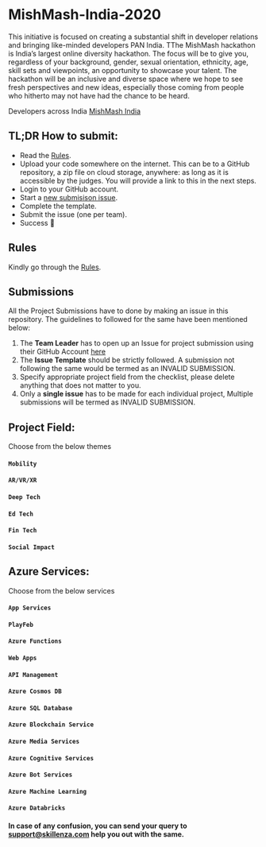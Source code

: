 # MishMash-India-2020
This initiative is focused on creating a substantial shift in developer relations and bringing like-minded developers PAN India. TThe MishMash hackathon is India’s largest online diversity hackathon. The focus will be to give you, regardless of your background, gender, sexual orientation, ethnicity, age, skill sets and viewpoints, an opportunity to showcase your talent. The hackathon will be an inclusive and diverse space where we hope to see fresh perspectives and new ideas, especially those coming from people who hitherto may not have had the chance to be heard. 

Developers across India [MishMash India](https://skillenza.com/communities/mishmash)


## TL;DR How to submit:
- Read the [Rules](rules.md).
- Upload your code somewhere on the internet. This can be to a GitHub repository, a zip file on cloud storage, anywhere: as long as it is accessible by the judges. You will provide a link to this in the next steps.
- Login to your GitHub account. 
- Start a [new submisison issue](https://github.com/skillenza-com/MishMash-India-2020/issues/new/choose).
- Complete the template. 
- Submit the issue (one per team). 
- Success 🎉

## Rules
Kindly go through the [Rules](rules.md).

## Submissions
All the Project Submissions have to done by making an issue in this repository. The guidelines to followed for the same have been mentioned below:
1. The **Team Leader** has to open up an Issue for project submission using their GitHub Account [here](https://github.com/skillenza-com/MishMash-India-2020/issues/new/choose)
2. The **Issue Template** should be strictly followed. A submission not following the same would be termed as an INVALID SUBMISSION.
3. Specify appropriate project field from the checklist, please delete anything that does not matter to you.
4. Only a **single issue** has to be made for each individual project, Multiple submissions will be termed as INVALID SUBMISSION.


## Project Field:
Choose from the below themes
#### `Mobility`
#### `AR/VR/XR`
#### `Deep Tech`
#### `Ed Tech`
#### `Fin Tech`
#### `Social Impact`

## Azure Services:
Choose from the below services
#### `App Services`
#### `PlayFeb`
#### `Azure Functions`
#### `Web Apps`
#### `API Management`
#### `Azure Cosmos DB`
#### `Azure SQL Database`
#### `Azure Blockchain Service`
#### `Azure Media Services`
#### `Azure Cognitive Services`
#### `Azure Bot Services`
#### `Azure Machine Learning`
#### `Azure Databricks`


#### In case of any confusion, you can send your query to support@skillenza.com help you out with the same.

